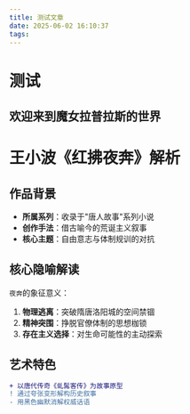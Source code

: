 ```yaml
---
title: 测试文章
date: 2025-06-02 16:10:37
tags:
---
```

# 测试
## 欢迎来到魔女拉普拉斯的世界
# 王小波《红拂夜奔》解析

## 作品背景
- **所属系列**：收录于"唐人故事"系列小说
- **创作手法**：借古喻今的荒诞主义叙事
- **核心主题**：自由意志与体制规训的对抗

## 核心隐喻解读
`夜奔`的象征意义：
1. **物理逃离**：突破隋唐洛阳城的空间禁锢
2. **精神突围**：挣脱官僚体制的思想枷锁
3. **存在主义选择**：对生命可能性的主动探索

## 艺术特色
```diff
+ 以唐代传奇《虬髯客传》为故事原型
! 通过夸张变形解构历史叙事
- 用黑色幽默消解权威话语